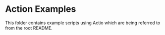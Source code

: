 # Action Examples

This folder contains example scripts using Actio which are being referred to from the root README.